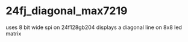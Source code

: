 # 24fj_diagonal_max7219
uses 8 bit wide spi on 24f128gb204 displays a diagonal line on 8x8 led matrix

